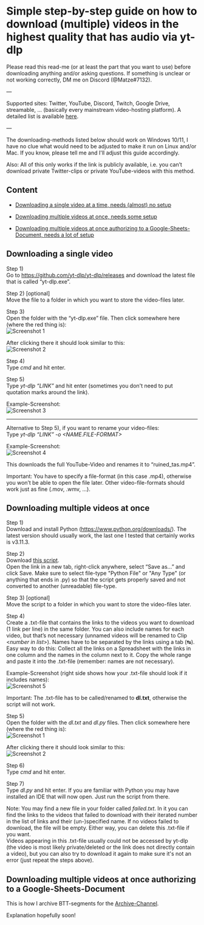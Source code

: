 # Simple step-by-step guide on how to download (multiple) videos in the highest quality that has audio via yt-dlp

Please read this read-me (or at least the part that you want to use) before downloading anything and/or asking questions.
If something is unclear or not working correctly, DM me on Discord (@Matze#7132).

—

Supported sites: Twitter, YouTube, Discord, Twitch, Google Drive, streamable, ... (basically every mainstream video-hosting platform). A detailed list is available [here](https://github.com/yt-dlp/yt-dlp/blob/master/supportedsites.md).

—

The downloading-methods listed below should work on Windows 10/11, I have no clue what would need to be adjusted to make it run on Linux and/or Mac. If you know, please tell me and I'll adjust this guide accordingly.

Also: All of this only works if the link is publicly available, i.e. you can’t download private Twitter-clips or private YouTube-videos with this method.

## Content

- [Downloading a single video at a time, needs (almost) no setup](https://github.com/bttarchive/download-segments#downloading-a-single-video)

- [Downloading multiple videos at once, needs some setup](https://github.com/bttarchive/download-segments#downloading-multiple-videos-at-once)

- [Downloading multiple videos at once authorizing to a Google-Sheets-Document, needs a lot of setup](https://github.com/bttarchive/download-segments#downloading-multiple-videos-at-once-authorizing-to-a-google-sheets-document)

## Downloading a single video

Step 1)\
Go to https://github.com/yt-dlp/yt-dlp/releases and download the latest file that is called “yt-dlp.exe”.

Step 2) [optional]\
Move the file to a folder in which you want to store the video-files later.

Step 3)\
Open the folder with the “yt-dlp.exe” file. Then click somewhere here (where the red thing is):\
![Screenshot 1](https://i.imgur.com/gGYrlBH.png)

After clicking there it should look similar to this:\
![Screenshot 2](https://i.imgur.com/Qczpa7F.png)

Step 4)\
Type *cmd* and hit enter.

Step 5)\
Type *yt-dlp “LINK”* and hit enter (sometimes you don't need to put quotation marks around the link).

Example-Screenshot:\
![Screenshot 3](https://i.imgur.com/poCle5k.png)

---

Alternative to Step 5), if you want to rename your video-files:\
Type *yt-dlp “LINK” -o <NAME.FILE-FORMAT>*

Example-Screenshot:\
![Screenshot 4](https://i.imgur.com/OjtUaSS.png)

This downloads the full YouTube-Video and renames it to “ruined_tas.mp4”.

Important: You have to specify a file-format (in this case .mp4), otherwise you won’t be able to open the file later. Other video-file-formats should work just as fine (.mov, .wmv, …).

## Downloading multiple videos at once

Step 1)\
Download and install Python (https://www.python.org/downloads/). The latest version should usually work, the last one I tested that certainly works is v3.11.3.

Step 2)\
Download [this script](https://raw.githubusercontent.com/bttarchive/download-segments/main/dl.py).\
Open the link in a new tab, right-click anywhere, select “Save as…” and click Save. Make sure to select file-type "Python File" or "Any Type" (or anything that ends in .py) so that the script gets properly saved and not converted to another (unreadable) file-type.

Step 3) [optional]\
Move the script to a folder in which you want to store the video-files later.

Step 4)\
Create a .txt-file that contains the links to the videos you want to download (1 link per line) in the same folder. You can also include names for each video, but that’s not necessary (unnamed videos will be renamed to Clip <*number in list*>). Names have to be separated by the links using a tab (↹).\
Easy way to do this: Collect all the links on a Spreadsheet with the links in one column and the names in the column next to it. Copy the whole range and paste it into the .txt-file (remember: names are not necessary).

Example-Screenshot (right side shows how your .txt-file should look if it includes names):\
![Screenshot 5](https://i.imgur.com/qJvHc1w.png)

Important: The .txt-file has to be called/renamed to **dl.txt**, otherwise the script will not work.

Step 5)\
Open the folder with the *dl.txt* and *dl.py* files. Then click somewhere here (where the red thing is):\
![Screenshot 1](https://i.imgur.com/gGYrlBH.png)

After clicking there it should look similar to this:\
![Screenshot 2](https://i.imgur.com/Qczpa7F.png)

Step 6)\
Type *cmd* and hit enter.

Step 7)\
Type *dl.py* and hit enter. If you are familiar with Python you may have installed an IDE that will now open. Just run the script from there.

Note: You may find a new file in your folder called *failed.txt*. In it you can find the links to the videos that failed to download with their iterated number in the list of links and their (un-)specified name. If no videos failed to download, the file will be empty. Either way, you can delete this .txt-file if you want.\
Videos appearing in this .txt-file usually could not be accessed by yt-dlp (the video is most likely private/deleted or the link does not directly contain a video), but you can also try to download it again to make sure it's not an error (just repeat the steps above).

## Downloading multiple videos at once authorizing to a Google-Sheets-Document

This is how I archive BTT-segments for the [Archive-Channel](https://www.youtube.com/@bttarchive).

Explanation hopefully soon!
